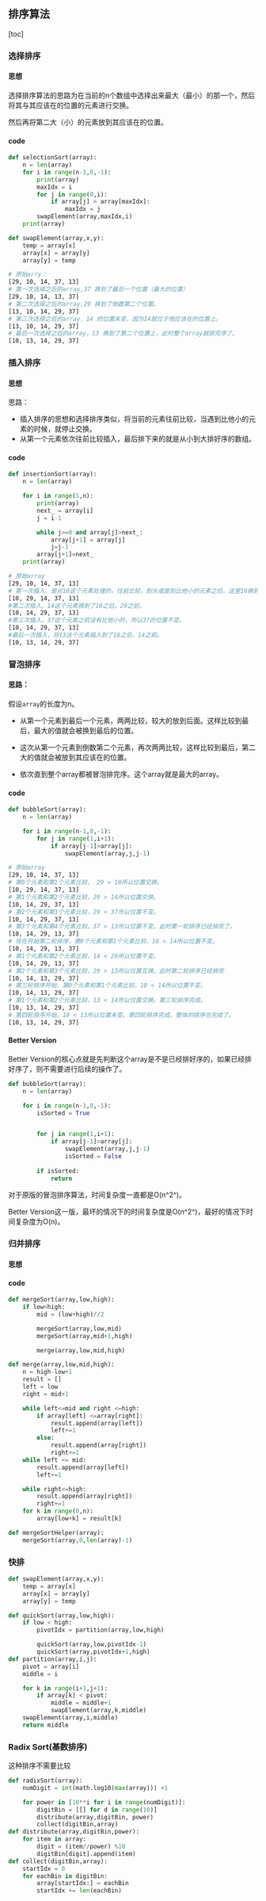 ## 排序算法
[toc]
### 选择排序

#### 思想
选择排序算法的思路为在当前的n个数组中选择出来最大（最小）的那一个，然后将其与其应该在的位置的元素进行交换。

然后再将第二大（小）的元素放到其应该在的位置。
#### code
```python
def selectionSort(array):
    n = len(array)
    for i in range(n-1,0,-1):
        print(array)
        maxIdx = i
        for j in range(0,i):
            if array[j] > array[maxIdx]:
                maxIdx = j
        swapElement(array,maxIdx,i)
    print(array)

def swapElement(array,x,y):
    temp = array[x]
    array[x] = array[y]
    array[y] = temp
```

```bash
# 原始arry：
[29, 10, 14, 37, 13]
# 第一次选择之后的array,37 换到了最后一个位置（最大的位置）
[29, 10, 14, 13, 37]
# 第二次选择之后的array,29 换到了倒数第二个位置。
[13, 10, 14, 29, 37]
# 第三次选择之后的array，14 的位置未变，因为14就位于他应该在的位置上。
[13, 10, 14, 29, 37]
# 最后一次选择之后的array，13 换到了第二个位置上，此时整个array就排完序了。
[10, 13, 14, 29, 37]
```

### 插入排序

#### 思想
思路：
* 插入排序的思想和选择排序类似，将当前的元素往前比较，当遇到比他小的元素的时候，就停止交换。
* 从第一个元素依次往前比较插入，最后排下来的就是从小到大排好序的数组。
#### code
```python
def insertionSort(array):
    n = len(array)

    for i in range(1,n):
        print(array)
        next_ = array[i]
        j = i-1

        while j>=0 and array[j]>next_:
            array[j+1] = array[j]
            j=j-1
        array[j+1]=next_
    print(array)
```
```bash
# 原始array
[29, 10, 14, 37, 13]
# 第一次插入，是对10这个元素处理的，往前比较，到头或是到比他小的元素之后，这里10换到了第一个位置。
[10, 29, 14, 37, 13]
#第二次插入，14这个元素换到了10之后，29之前。
[10, 14, 29, 37, 13]
#第三次插入，37这个元素之前没有比他小的，所以37的位置不变。
[10, 14, 29, 37, 13]
#最后一次插入，将13这个元素插入到了10之后，14之前。
[10, 13, 14, 29, 37]
```
### 冒泡排序

#### 思路：
假设`array`的长度为n。

* 从第一个元素到最后一个元素，两两比较，较大的放到后面。这样比较到最后，最大的值就会被换到最后的位置。

* 这次从第一个元素到倒数第二个元素，再次两两比较，这样比较到最后，第二大的值就会被放到其应该在的位置。

* 依次直到整个array都被冒泡排完序。这个array就是最大的array。

#### code
```python
def bubbleSort(array):
    n = len(array)

    for i in range(n-1,0,-1):
        for j in range(1,i+1):
            if array[j-1]>array[j]:
                swapElement(array,j,j-1)
```
```bash
# 原始array
[29, 10, 14, 37, 13]
# 第0个元素和第1个元素比较， 29 > 10所以位置交换。
[10, 29, 14, 37, 13]
# 第1个元素和第2个元素比较，29 > 14所以位置交换。
[10, 14, 29, 37, 13]
# 第2个元素和第3个元素比较，29 < 37所以位置不变。
[10, 14, 29, 37, 13]
# 第3个元素和第4个元素比较，37 > 13所以位置不变。此时第一轮排序已经排完了。
[10, 14, 29, 13, 37]
# 现在开始第二轮排序，第0个元素和第1个元素比较，10 < 14所以位置不变。
[10, 14, 29, 13, 37]
# 第1个元素和第2个元素比较，14 < 29所以位置不变。
[10, 14, 29, 13, 37]
# 第2个元素和第3个元素比较，29 > 13所以位置互换。此时第二轮排序已经排完
[10, 14, 13, 29, 37]
# 第三轮排序开始，第0个元素和第1个元素比较，10 < 14所以位置不变。
[10, 14, 13, 29, 37]
# 第1个元素和第2个元素比较，13 < 14所以位置交换。第三轮排序完成。
[10, 13, 14, 29, 37]
# 第四轮排序开始，10 < 13所以位置未变。第四轮排序完成，整体的排序也完成了。
[10, 13, 14, 29, 37]
```
#### Better Version

Better Version的核心点就是先判断这个array是不是已经排好序的，如果已经排好序了，则不需要进行后续的操作了。
```python
def bubbleSort(array):
    n = len(array)

    for i in range(n-1,0,-1):
        isSorted = True


        for j in range(1,i+1):
            if array[j-1]>array[j]:
                swapElement(array,j,j-1)
                isSorted = False
        
        if isSorted:
            return
```
对于原版的冒泡排序算法，时间复杂度一直都是O(n^2^)。

Better Version这一版，最坏的情况下的时间复杂度是O(n^2^)，最好的情况下时间复杂度为O(n)。

### 归并排序

#### 思想

#### code
```python
def mergeSort(array,low,high):
    if low<high:
        mid = (low+high)//2

        mergeSort(array,low,mid)
        mergeSort(array,mid+1,high)

        merge(array,low,mid,high)

def merge(array,low,mid,high):
    n = high-low+1
    result = []
    left = low
    right = mid+1

    while left<=mid and right <=high:
        if array[left] <=array[right]:
            result.append(array[left])
            left+=1
        else:
            result.append(array[right])
            right+=1
    while left <= mid:
        result.append(array[left])
        left+=1

    while right<=high:
        result.append(array[right])
        right+=1
    for k in range(0,n):
        array[low+k] = result[k]

def mergeSortHelper(array):
    mergeSort(array,0,len(array)-1)
```

### 快排

```python
def swapElement(array,x,y):
    temp = array[x]
    array[x] = array[y]
    array[y] = temp

def quickSort(array,low,high):
    if low < high:
        pivotIdx = partition(array,low,high)

        quickSort(array,low,pivotIdx-1)
        quickSort(array,pivotIdx+1,high)
def partition(array,i,j):
    pivot = array[i]
    middle = i

    for k in range(i+1,j+1):
        if array[k] < pivot:
            middle = middle+1
            swapElement(array,k,middle)
    swapElement(array,i,middle)
    return middle
```


### Radix Sort(基数排序)
这种排序不需要比较
```python
def radixSort(array):
    numDigit = int(math.log10(max(array))) +1

    for power in [10**i for i in range(numDigit)]:
        digitBin = [[] for d in range(10)]
        distribute(array,digitBin, power)
        collect(digitBin,array)
def distribute(array,digitBin,power):
    for item in array:
        digit = (item//power) %10
        digitBin[digit].append(item)
def collect(digitBin,array):
    startIdx = 0
    for eachBin in digitBin:
        array[startIdx:] = eachBin
        startIdx += len(eachBin)
```